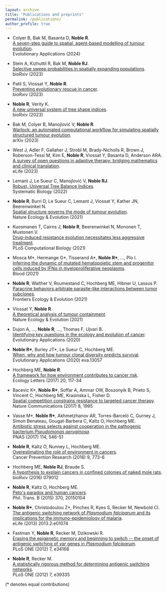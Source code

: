 ```yaml
---
layout: archive
title: "Publications and preprints"
permalink: /publications/
author_profile: true
---
```


* Colyer B, Bak M, Basanta D, **Noble R**.<br>
[A seven-step guide to spatial, agent-based modelling of tumour evolution](https://onlinelibrary.wiley.com/doi/10.1111/eva.13687).<br>
Evolutionary Applications (2024)

* Stein A, Kizhuttil R, Bak M, **Noble RJ**.<br>
[Selective sweep probabilities in spatially expanding populations](https://doi.org/10.1101/2023.11.27.568915).<br>
bioRxiv (2023)

* Patil S, Viossat Y, **Noble R**.<br>
[Preventing evolutionary rescue in cancer](https://doi.org/10.1101/2023.11.22.568336).<br>
bioRxiv (2023)

* **Noble R**, Verity K.<br>
[A new universal system of tree shape indices](https://www.biorxiv.org/content/10.1101/2023.07.17.549219).<br>
bioRxiv (2023)

* Bak M, Colyer B, Manojlović V, **Noble R**.<br>
[Warlock: an automated computational workflow for simulating spatially structured tumour evolution](https://arxiv.org/abs/2301.07808).<br>
arXiv (2023)

* West J, Adler F, Gallaher J, Strobl M, Brady-Nicholls R, Brown J, Roberson-Tessi M, Kim E, **Noble R**, Viossat Y, Basanta D, Anderson ARA.<br>
[A survey of open questions in adaptive therapy: bridging mathematics and clinical translation](https://elifesciences.org/articles/84263).<br>
eLife (2023)

* Lemant J, Le Sueur C, Manojlović V, **Noble RJ**.<br>
[Robust, Universal Tree Balance Indices](https://doi.org/10.1093/sysbio/syac027).<br>
Systematic Biology (2022)

* **Noble R**, Burri D, Le Sueur C, Lemant J, Viossat Y, Kather JN, Beerenwinkel N.<br>
[Spatial structure governs the mode of tumour evolution](https://www.nature.com/articles/s41559-021-01615-9).<br>
Nature Ecology &amp; Evolution (2021)

* Kuosmanen T, Cairns J, **Noble R**, Beerenwinkel N, Mononen T, Mustonen V.<br>
[Drug-induced resistance evolution necessitates less aggressive treatment](https://journals.plos.org/ploscompbiol/article?id=10.1371/journal.pcbi.1009418).<br>
PLoS Computational Biology (2021)

* Mosca M\*, Hermange G\*, Tisserand A\*, **Noble R\***, ..., Plo I.<br>
[Inferring the dynamic of mutated hematopoietic stem and progenitor cells induced by IFNα in myeloproliferative neoplasms](https://doi.org/10.1182/blood.2021010986).<br>
Blood (2021)

* **Noble R**, Walther V, Roumestand C, Hochberg ME, Hibner U, Lassus P.<br>
[Paracrine behaviors arbitrate parasite-like interactions between tumor subclones](https://doi.org/10.3389/fevo.2021.675638).<br>
Frontiers Ecology &amp; Evolution (2021)

* Viossat Y, **Noble R**.<br>
[A theoretical analysis of tumour containment](https://doi.org/10.1038/s41559-021-01428-w).<br>
Nature Ecology &amp; Evolution (2021)

* Dujon A, ..., **Noble R**, ..., Thomas F, Ujvari B.<br>
[Identifying key questions in the ecology and evolution of cancer](https://onlinelibrary.wiley.com/doi/abs/10.1111/eva.13190).<br>
Evolutionary Applications (2020)

* **Noble R\***, Burley JT\*, Le Sueur C, Hochberg ME.<br>
[When, why and how tumour clonal diversity predicts survival](https://doi.org/10.1111/eva.13057).<br>
Evolutionary Applications (2020) eva.13057

* Hochberg ME, **Noble R**.<br>
[A framework for how environment contributes to cancer risk](https://onlinelibrary.wiley.com/doi/full/10.1111/ele.12726).<br>
Ecology Letters (2017) 20, 117-34

*	Bacevic K\*, **Noble R\***, Soffar A, Ammar OW, Boszonyik B, Prieto S, Vincent C, Hochberg ME, Krasinska L, Fisher D.<br>
[Spatial competition constrains resistance to targeted cancer therapy](https://www.nature.com/articles/s41467-017-01516-1).<br>
Nature Communications (2017) 8, 1995

* Vasse M\*, **Noble R\***, Akhmetzhanov AR, Torres-Barceló C, Gurney J, Simon Benateau, Gougat-Barbera C, Kaltz O, Hochberg ME.<br>
[Antibiotic stress selects against cooperation in the pathogenic bacterium *Pseudomonas aeruginosa*](https://www.pnas.org/content/114/3/546).<br>
PNAS (2017) 114, 546-51

* **Noble R**, Kaltz O, Nunney L, Hochberg ME.<br>
[Overestimating the role of environment in cancers](https://cancerpreventionresearch.aacrjournals.org/content/9/10/773).<br>
Cancer Prevention Research (2016) 9, 773-6

* Hochberg ME, **Noble RJ**, Braude S.<br>
[A hypothesis to explain cancers in confined colonies of naked mole rats](https://doi.org/10.1101/079012).<br>
bioRxiv (2016) 079012

* **Noble R**, Kaltz O, Hochberg ME.<br>
[Peto's paradox and human cancers](https://royalsocietypublishing.org/doi/10.1098/rstb.2015.0104).<br>
Phil. Trans. B (2015) 370, 20150104

* **Noble R\***, Christodoulou Z\*, Pinches R, Kyes S, Recker M, Newbold CI.<br>
[The antigenic switching network of *Plasmodium falciparum* and its implications for the immuno-epidemiology of malaria](https://elifesciences.org/articles/01074).<br>
eLife (2013) 2013.2:e01074

* Fastman Y, **Noble R**, Recker M, Dzikowski R.<br>
[Erasing the epigenetic memory and beginning to switch -- the onset of antigenic switching of *var* genes in *Plasmodium falciparum*](https://journals.plos.org/plosone/article?id=10.1371/journal.pone.0034168).<br>
PLoS ONE (2012) 7, e34168

* **Noble R**, Recker M.<br>
[A statistically rigorous method for determining antigenic switching networks](https://journals.plos.org/plosone/article?id=10.1371/journal.pone.0039335).<br>
PLoS ONE (2012) 7, e39335

(* denotes equal contributions)

